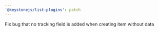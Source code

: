 ```yaml
---
'@keystonejs/list-plugins': patch
---
```


Fix bug that no tracking field is added when creating item without data
